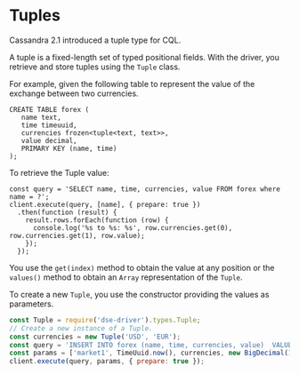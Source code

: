 # Tuples

Cassandra 2.1 introduced a tuple type for CQL.

A tuple is a fixed-length set of typed positional fields. With the driver, you retrieve and store tuples using the 
`Tuple` class.

For example, given the following table to represent the value of the exchange between two currencies.

```
CREATE TABLE forex (
   name text,
   time timeuuid,
   currencies frozen<tuple<text, text>>,
   value decimal,
   PRIMARY KEY (name, time)
);
```

To retrieve the Tuple value:

```
const query = 'SELECT name, time, currencies, value FROM forex where name = ?';
client.execute(query, [name], { prepare: true })
  .then(function (result) {
    result.rows.forEach(function (row) {
      console.log('%s to %s: %s', row.currencies.get(0), row.currencies.get(1), row.value);
    });
  });
```

You use the `get(index)` method to obtain the value at any position or the `values()` method to obtain an `Array`
representation of the `Tuple`.

To create a new `Tuple`, you use the constructor providing the values as parameters.

```javascript
const Tuple = require('dse-driver').types.Tuple;
// Create a new instance of a Tuple.
const currencies = new Tuple('USD', 'EUR');
const query = 'INSERT INTO forex (name, time, currencies, value)  VALUES (?, ?, ?, ?)';
const params = ['market1', TimeUuid.now(), currencies, new BigDecimal(1, 0)];
client.execute(query, params, { prepare: true });
```
